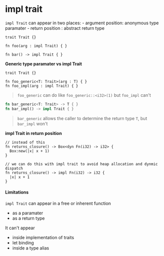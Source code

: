 # impl trait

`impl Trait` can appear in two places:
    - argument position: anonymous type paramater
    - return position : abstract return type

```rust, norun, noplayground
trait Trait {}

fn foo(arg : impl Trait) { }

fn bar() -> impl Trait { }
```

**Generic type paramater vs impl Trait**

```rust, norun, noplayground
trait Trait {}

fn foo_generic<T: Trait>(arg : T) { }
fn foo_impl(arg : impl Trait) { }
```
> `foo_generic` can do like `foo_generic::<i32>(1)` but `foo_impl` can't

```rust 
fn bar_generic<T: Trait> -> T { }
fn bar_impl() -> impl Trait { }
```
> `bar_generic` allows the caller to determine the return type `T`, but `bar_impl` won't

**impl Trait in return position**

```rust, norun, noplayground
// instead of this
fn returns_closure() -> Box<dyn Fn(i32) -> i32> {
  Box:new(|x| x + 1)
}

// we can do this with impl trait to avoid heap allocation and dynmic dispatch
fn returns_closure() -> impl Fn(i32) -> i32 {
  |x| x + 1
}
```

#### Limitations
`impl Trait` can appear in a free or inherent function 
 - as a paramater
 - as a return type 

It can't appear 
 - inside implementation of traits
 - let binding
 - inside a type alias
